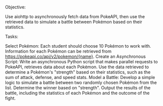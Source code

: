 Objective:

Use aiohttp to asynchronously fetch data from PokeAPI, then use the retrieved data to simulate a battle between Pokémon based on their statistics.

Tasks:

Select Pokémon: Each student should choose 10 Pokémon to work with. Information for each Pokémon can be retrieved from https://pokeapi.co/api/v2/pokemon/{name}.
Create an Asynchronous Script:
Write an asynchronous Python script that makes parallel requests to PokeAPI, retrieves data about each Pokémon.
Use the data retrieved to determine a Pokémon's "strength" based on their statistics, such as the sum of attack, defense, and speed stats.
Model a Battle:
Develop a simple logic to simulate a battle between two randomly chosen Pokémon from the list. Determine the winner based on "strength".
Output the results of the battle, including the statistics of each Pokémon and the outcome of the fight.
